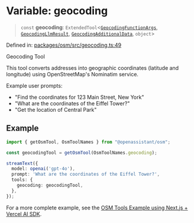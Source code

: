 # Variable: geocoding

> `const` **geocoding**: `ExtendedTool`\<[`GeocodingFunctionArgs`](../type-aliases/GeocodingFunctionArgs.md), [`GeocodingLlmResult`](../type-aliases/GeocodingLlmResult.md), [`GeocodingAdditionalData`](../type-aliases/GeocodingAdditionalData.md), `object`\>

Defined in: [packages/osm/src/geocoding.ts:49](https://github.com/GeoDaCenter/openassistant/blob/2c7e2a603db0fcbd6603996e5ea15006191c5f7f/packages/osm/src/geocoding.ts#L49)

Geocoding Tool

This tool converts addresses into geographic coordinates (latitude and longitude) using OpenStreetMap's Nominatim service.

Example user prompts:
- "Find the coordinates for 123 Main Street, New York"
- "What are the coordinates of the Eiffel Tower?"
- "Get the location of Central Park"

## Example

```typescript
import { getOsmTool, OsmToolNames } from "@openassistant/osm";

const geocodingTool = getOsmTool(OsmToolNames.geocoding);

streamText({
  model: openai('gpt-4o'),
  prompt: 'What are the coordinates of the Eiffel Tower?',
  tools: {
    geocoding: geocodingTool,
  },
});
```

For a more complete example, see the [OSM Tools Example using Next.js + Vercel AI SDK](https://github.com/openassistant/openassistant/tree/main/examples/vercel_osm_example).
